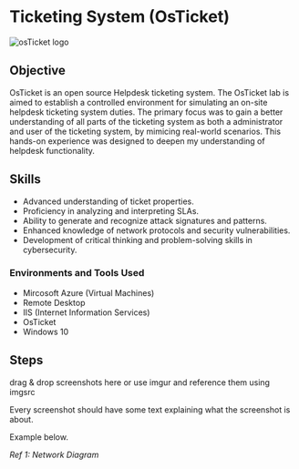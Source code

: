 # Ticketing System (OsTicket)
<img src="https://i.imgur.com/Clzj7Xs.png" alt="osTicket logo"/>

## Objective


OsTicket is an open source Helpdesk ticketing system. The OsTicket lab is aimed to establish a controlled environment for simulating an on-site helpdesk ticketing system duties. The primary focus was to gain a better understanding of all parts of the ticketing system as both a administrator and user of the ticketing system, by mimicing real-world scenarios. This hands-on experience was designed to deepen my understanding of helpdesk functionality.

## Skills
- Advanced understanding of ticket properties.
- Proficiency in analyzing and interpreting SLAs.
- Ability to generate and recognize attack signatures and patterns.
- Enhanced knowledge of network protocols and security vulnerabilities.
- Development of critical thinking and problem-solving skills in cybersecurity.

### Environments and Tools Used

- Mircosoft Azure (Virtual Machines)
- Remote Desktop
- IIS (Internet Information Services)
- OsTicket
- Windows 10

## Steps
drag & drop screenshots here or use imgur and reference them using imgsrc

Every screenshot should have some text explaining what the screenshot is about.

Example below.

*Ref 1: Network Diagram*
